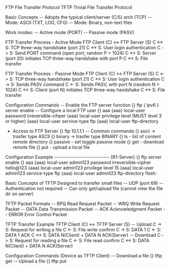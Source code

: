 FTP File Transfer Protocol
TFTP Trivial File Transfer Protocol

Basic Concepts
-- Adopts the typical client/server (C/S) arch (TCP)
-- Mode: ASCII (TXT, LOG, CFG)
-- Mode: Binary, non-text files

Work modes:
-- Active mode (PORT)
-- Passive mode (PASV)

FTP Transfer Process - Active Mode
FTP Client (C) <-> FTP Server (S)
C <-> S: TCP three-way handshake (port 21)
C <-> S: User login authentication
C -> S: Send PORT command (open port, random P > 1024)
C <-> S: Server (port 20) initiates TCP three-way handshake with port P
C <-> S: File transfer

FTP Transfer Process - Passive Mode
FTP Client (C) <-> FTP Server (S)
C <-> S: TCP three-way handshake (port 21)
C <-> S: User login authentication
C -> S: Sends PASV command
C <- S: Sends PASV, with port N (random N > 1024)
C <-> S: Client (port N) initiates TCP three-way handshake
C <-> S: File transfer

Configuration Commands
-- Enable the FTP server function
{} ftp { ipv6 } server enable
-- Configure a local FTP user
{} aaa
{aaa} local-user <user-name> password irreversible-cihper <password>
{aaa} local-user <user-name> privilege level <level> (MUST level 3 or higher)
{aaa} local-user <user-name> service-type ftp
{aaa} local-user <user-name> ftp-directory <directory>
- Access to FTP Server
{} ftp 10.1.1.1
-- Common commands
{} ascii -> trasfer type ASCII
{} binary -> trasfer type BINARY
{} ls - list of content remote directory 
{} passive - set toggle passive mode
{} get - download remote file
{} put - upload a local file

Configuration Example
--------------------------- {R1-Server}
{} ftp server enable
{} aaa
{aaa} local-user admin123 password irreversible-cipher hello@123
{aaa} local-user admin123 privilege level 15
{aaa} local-user admin123 service-type ftp
{aaa} local-user admin123 ftp-directory flash:

Basic Concepts of TFTP
Designed to transfer small files
-- UDP (port 69)
-- Authentication not required
-- Can only get/upload file (cannot view the file dir on server)

TFTP Packet Formats
-- RPQ Read Request Packet
-- WRQ Write Request Packet
-- DATA Data Transmission Packet
-- ACK Acknowledgment Packet
-- ERROR Error Control Packet

TFTP Transfer Example
TFTP Client (C) <-> TFTP Server (S)
-- Upload
C -> S: Request for writing a file 
C <- S:  File write confirm
C -> S: DATA 1
C <- S: DATA 1 ACK 
C <-> S: DATA N(Client) + DATA N ACK(Server)
-- Download
C -> S: Request for reading a file 
C <- S: File read confirm
C <-> S: DATA N(Client) + DATA N ACK(Server)

Configuration Commands (Device as TFTP Client)
-- Download a file
{} tftp <tftp-server> get <filename>
-- Upload a file
{} tftp <tftp-server> put <filename>



